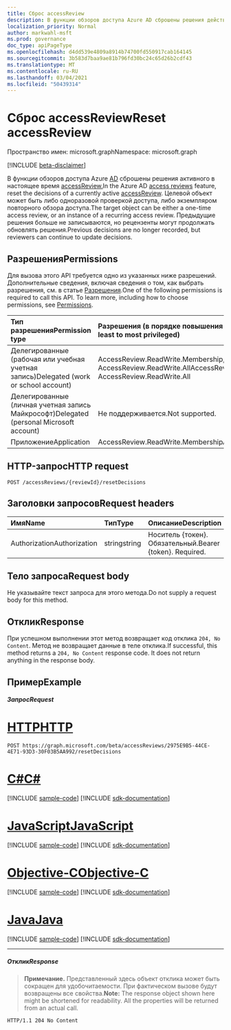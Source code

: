 ```yaml
---
title: Сброс accessReview
description: В функции обзоров доступа Azure AD сброшены решения действующего в настоящее время accessReview.  Целевой объект может быть либо одноразовой проверкой доступа, либо экземпляром повторного обзора доступа.  Предыдущие решения больше не записываются, но рецензенты могут продолжать обновлять решения.
localization_priority: Normal
author: markwahl-msft
ms.prod: governance
doc_type: apiPageType
ms.openlocfilehash: d4dd539e4809a8914b74700fd550917cab164145
ms.sourcegitcommit: 3b583d7baa9ae81b796fd30bc24c65d26b2cdf43
ms.translationtype: MT
ms.contentlocale: ru-RU
ms.lasthandoff: 03/04/2021
ms.locfileid: "50439314"
---
```

# <a name="reset-accessreview"></a><span data-ttu-id="dbbcc-105">Сброс accessReview</span><span class="sxs-lookup"><span data-stu-id="dbbcc-105">Reset accessReview</span></span>

<span data-ttu-id="dbbcc-106">Пространство имен: microsoft.graph</span><span class="sxs-lookup"><span data-stu-id="dbbcc-106">Namespace: microsoft.graph</span></span>

[!INCLUDE [beta-disclaimer](../../includes/beta-disclaimer.md)]

<span data-ttu-id="dbbcc-107">В функции обзоров доступа Azure [AD](../resources/accessreviews-root.md) сброшены решения активного в настоящее время [accessReview.](../resources/accessreview.md)</span><span class="sxs-lookup"><span data-stu-id="dbbcc-107">In the Azure AD [access reviews](../resources/accessreviews-root.md) feature, reset the decisions of a currently active [accessReview](../resources/accessreview.md).</span></span>  <span data-ttu-id="dbbcc-108">Целевой объект может быть либо одноразовой проверкой доступа, либо экземпляром повторного обзора доступа.</span><span class="sxs-lookup"><span data-stu-id="dbbcc-108">The target object can be either a one-time access review, or an instance of a recurring access review.</span></span>  <span data-ttu-id="dbbcc-109">Предыдущие решения больше не записываются, но рецензенты могут продолжать обновлять решения.</span><span class="sxs-lookup"><span data-stu-id="dbbcc-109">Previous decisions are no longer recorded, but reviewers can continue to update decisions.</span></span>

## <a name="permissions"></a><span data-ttu-id="dbbcc-110">Разрешения</span><span class="sxs-lookup"><span data-stu-id="dbbcc-110">Permissions</span></span>
<span data-ttu-id="dbbcc-p103">Для вызова этого API требуется одно из указанных ниже разрешений. Дополнительные сведения, включая сведения о том, как выбрать разрешения, см. в статье [Разрешения](/graph/permissions-reference).</span><span class="sxs-lookup"><span data-stu-id="dbbcc-p103">One of the following permissions is required to call this API. To learn more, including how to choose permissions, see [Permissions](/graph/permissions-reference).</span></span>

|<span data-ttu-id="dbbcc-113">Тип разрешения</span><span class="sxs-lookup"><span data-stu-id="dbbcc-113">Permission type</span></span>                        | <span data-ttu-id="dbbcc-114">Разрешения (в порядке повышения привилегий)</span><span class="sxs-lookup"><span data-stu-id="dbbcc-114">Permissions (from least to most privileged)</span></span>              |
|:--------------------------------------|:---------------------------------------------------------|
|<span data-ttu-id="dbbcc-115">Делегированные (рабочая или учебная учетная запись)</span><span class="sxs-lookup"><span data-stu-id="dbbcc-115">Delegated (work or school account)</span></span>     | <span data-ttu-id="dbbcc-116">AccessReview.ReadWrite.Membership, AccessReview.ReadWrite.All</span><span class="sxs-lookup"><span data-stu-id="dbbcc-116">AccessReview.ReadWrite.Membership, AccessReview.ReadWrite.All</span></span> |
|<span data-ttu-id="dbbcc-117">Делегированные (личная учетная запись Майкрософт)</span><span class="sxs-lookup"><span data-stu-id="dbbcc-117">Delegated (personal Microsoft account)</span></span> | <span data-ttu-id="dbbcc-118">Не поддерживается.</span><span class="sxs-lookup"><span data-stu-id="dbbcc-118">Not supported.</span></span> |
|<span data-ttu-id="dbbcc-119">Приложение</span><span class="sxs-lookup"><span data-stu-id="dbbcc-119">Application</span></span>                            | <span data-ttu-id="dbbcc-120">AccessReview.ReadWrite.Membership</span><span class="sxs-lookup"><span data-stu-id="dbbcc-120">AccessReview.ReadWrite.Membership</span></span> |

## <a name="http-request"></a><span data-ttu-id="dbbcc-121">HTTP-запрос</span><span class="sxs-lookup"><span data-stu-id="dbbcc-121">HTTP request</span></span>
<!-- { "blockType": "ignored" } -->
```http
POST /accessReviews/{reviewId}/resetDecisions
```
## <a name="request-headers"></a><span data-ttu-id="dbbcc-122">Заголовки запросов</span><span class="sxs-lookup"><span data-stu-id="dbbcc-122">Request headers</span></span>
| <span data-ttu-id="dbbcc-123">Имя</span><span class="sxs-lookup"><span data-stu-id="dbbcc-123">Name</span></span>         | <span data-ttu-id="dbbcc-124">Тип</span><span class="sxs-lookup"><span data-stu-id="dbbcc-124">Type</span></span>        | <span data-ttu-id="dbbcc-125">Описание</span><span class="sxs-lookup"><span data-stu-id="dbbcc-125">Description</span></span> |
|:-------------|:------------|:------------|
| <span data-ttu-id="dbbcc-126">Authorization</span><span class="sxs-lookup"><span data-stu-id="dbbcc-126">Authorization</span></span> | <span data-ttu-id="dbbcc-127">string</span><span class="sxs-lookup"><span data-stu-id="dbbcc-127">string</span></span> | <span data-ttu-id="dbbcc-p104">Носитель \{токен\}. Обязательный.</span><span class="sxs-lookup"><span data-stu-id="dbbcc-p104">Bearer \{token\}. Required.</span></span> |

## <a name="request-body"></a><span data-ttu-id="dbbcc-130">Тело запроса</span><span class="sxs-lookup"><span data-stu-id="dbbcc-130">Request body</span></span>
<span data-ttu-id="dbbcc-131">Не указывайте текст запроса для этого метода.</span><span class="sxs-lookup"><span data-stu-id="dbbcc-131">Do not supply a request body for this method.</span></span>


## <a name="response"></a><span data-ttu-id="dbbcc-132">Отклик</span><span class="sxs-lookup"><span data-stu-id="dbbcc-132">Response</span></span>
<span data-ttu-id="dbbcc-p105">При успешном выполнении этот метод возвращает код отклика `204, No Content`. Метод не возвращает данные в теле отклика.</span><span class="sxs-lookup"><span data-stu-id="dbbcc-p105">If successful, this method returns a `204, No Content` response code. It does not return anything in the response body.</span></span>

## <a name="example"></a><span data-ttu-id="dbbcc-135">Пример</span><span class="sxs-lookup"><span data-stu-id="dbbcc-135">Example</span></span>
##### <a name="request"></a><span data-ttu-id="dbbcc-136">Запрос</span><span class="sxs-lookup"><span data-stu-id="dbbcc-136">Request</span></span>

# <a name="http"></a>[<span data-ttu-id="dbbcc-137">HTTP</span><span class="sxs-lookup"><span data-stu-id="dbbcc-137">HTTP</span></span>](#tab/http)
<!-- {
  "blockType": "request",
  "name": "reset_accessReview"
}-->
```http
POST https://graph.microsoft.com/beta/accessReviews/2975E9B5-44CE-4E71-93D3-30F03B5AA992/resetDecisions
```
# <a name="c"></a>[<span data-ttu-id="dbbcc-138">C#</span><span class="sxs-lookup"><span data-stu-id="dbbcc-138">C#</span></span>](#tab/csharp)
[!INCLUDE [sample-code](../includes/snippets/csharp/reset-accessreview-csharp-snippets.md)]
[!INCLUDE [sdk-documentation](../includes/snippets/snippets-sdk-documentation-link.md)]

# <a name="javascript"></a>[<span data-ttu-id="dbbcc-139">JavaScript</span><span class="sxs-lookup"><span data-stu-id="dbbcc-139">JavaScript</span></span>](#tab/javascript)
[!INCLUDE [sample-code](../includes/snippets/javascript/reset-accessreview-javascript-snippets.md)]
[!INCLUDE [sdk-documentation](../includes/snippets/snippets-sdk-documentation-link.md)]

# <a name="objective-c"></a>[<span data-ttu-id="dbbcc-140">Objective-C</span><span class="sxs-lookup"><span data-stu-id="dbbcc-140">Objective-C</span></span>](#tab/objc)
[!INCLUDE [sample-code](../includes/snippets/objc/reset-accessreview-objc-snippets.md)]
[!INCLUDE [sdk-documentation](../includes/snippets/snippets-sdk-documentation-link.md)]

# <a name="java"></a>[<span data-ttu-id="dbbcc-141">Java</span><span class="sxs-lookup"><span data-stu-id="dbbcc-141">Java</span></span>](#tab/java)
[!INCLUDE [sample-code](../includes/snippets/java/reset-accessreview-java-snippets.md)]
[!INCLUDE [sdk-documentation](../includes/snippets/snippets-sdk-documentation-link.md)]

---

##### <a name="response"></a><span data-ttu-id="dbbcc-142">Отклик</span><span class="sxs-lookup"><span data-stu-id="dbbcc-142">Response</span></span>
><span data-ttu-id="dbbcc-p106">**Примечание.** Представленный здесь объект отклика может быть сокращен для удобочитаемости. При фактическом вызове будут возвращены все свойства.</span><span class="sxs-lookup"><span data-stu-id="dbbcc-p106">**Note:** The response object shown here might be shortened for readability. All the properties will be returned from an actual call.</span></span>
<!-- {
  "blockType": "response",
  "truncated": true
} -->
```http
HTTP/1.1 204 No Content
```

<!-- uuid: 8fcb5dbc-d5aa-4681-8e31-b001d5168d79
2017-06-25 00:00:01 UTC -->
<!--
{
  "type": "#page.annotation",
  "description": "Reset accessReview",
  "keywords": "",
  "section": "documentation",
  "tocPath": "",
  "suppressions": [
  ]
}
-->


